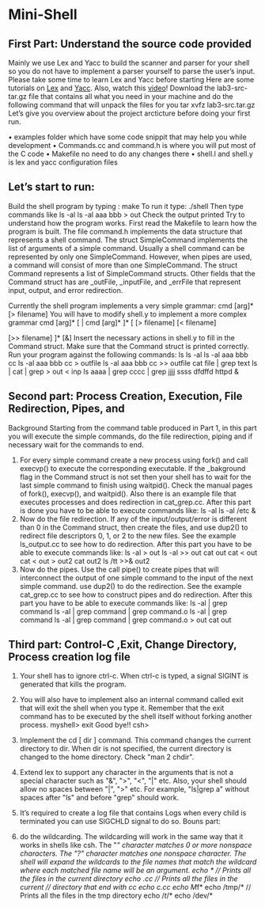 # Mini-Shell
## First Part: Understand the source code provided
Mainly we use Lex and Yacc to build the scanner and parser for your shell so you do not
have to implement a parser yourself to parse the user’s input. Please take some time to learn
Lex and Yacc before starting
Here are some tutorials on [Lex](https://pubs.opengroup.org/onlinepubs/7990989775/xcu/lex.html) and [Yacc](https://pubs.opengroup.org/onlinepubs/7990989775/xcu/yacc.html).
Also, watch this [video](https://www.youtube.com/watch?v=54bo1qaHAfk)!
Download the lab3-src-tar.gz file that contains all what you need in your machine and do the
following command that will unpack the files for you
tar xvfz lab3-src.tar.gz
Let’s give you overview about the project arcticture before doing your first run.

• examples folder which have some code snippit that may
help you while development
• Commands.cc and command.h is where you will put
most of the C code
• Makefile no need to do any changes there
• shell.l and shell.y is lex and yacc configuration files
## Let’s start to run:
Build the shell program by typing :
make
To run it type:
./shell
Then type commands like
ls -al
ls -al aaa bbb > out
Check the output printed
Try to understand how the program works. First read the Makefile to learn how the program
is built. The file command.h implements the data structure that represents a shell command.
The struct SimpleCommand implements the list of arguments of a simple command. Usually
a shell command can be represented by only one SimpleCommand. However, when pipes are
used, a command will consist of more than one SimpleCommand. The
struct Command represents a list of SimpleCommand structs. Other fields that
the Command struct has are _outFile, _inputFile, and _errFile that represent input, output,
and error redirection.

Currently the shell program implements a very simple grammar:
cmd [arg]* [> filename]
You will have to modify shell.y to implement a more complex grammar
cmd [arg]* [ | cmd [arg]* ]* [ [> filename]
[< filename]

[>> filename] ]* [&]
Insert the necessary actions in shell.y to fill in the Command struct. Make sure that
the Command struct is printed correctly.
Run your program against the following commands:
ls
ls -al
ls -al aaa bbb cc
ls -al aaa bbb cc > outfile
ls -al aaa bbb cc >> outfile
cat file | grep text
ls | cat | grep > out < inp
ls aaaa | grep cccc | grep jjjj ssss dfdffd
httpd &
## Second part: Process Creation, Execution, File Redirection, Pipes, and
Background
Starting from the command table produced in Part 1, in this part you will execute the simple
commands, do the file redirection, piping and if necessary wait for the commands to end.
1. For every simple command create a new process using fork() and call execvp() to
execute the corresponding executable. If the _bakground flag in the Command struct
is not set then your shell has to wait for the last simple command to finish
using waitpid(). Check the manual pages of fork(), execvp(), and waitpid(). Also there
is an example file that executes processes and does redirection in cat_grep.cc. After
this part is done you have to be able to execute commands like:
ls -al
ls -al /etc &
2. Now do the file redirection. If any of the input/output/error is different than 0 in the
Command struct, then create the files, and use dup2() to redirect file descriptors 0, 1,
or 2 to the new files. See the example ls_output.cc to see how to do redirection. After
this part you have to be able to execute commands like:
ls -al > out
ls -al >> out
cat out
cat < out
cat < out > out2
cat out2
ls /tt >>& out2
3. Now do the pipes. Use the call pipe() to create pipes that will interconnect the output
of one simple command to the input of the next simple command. use dup2() to do the
redirection. See the example cat_grep.cc to see how to construct pipes and do
redirection. After this part you have to be able to execute commands like:
ls -al | grep command
ls -al | grep command | grep command.o
ls -al | grep command
ls -al | grep command | grep command.o > out
cat out
## Third part: Control-C ,Exit, Change Directory, Process creation log file
1. Your shell has to ignore ctrl-c. When ctrl-c is typed, a signal SIGINT is generated that
kills the program.
2. You will also have to implement also an internal command called exit that will exit
the shell when you type it. Remember that the exit command has to be executed by
the shell itself without forking another process.
myshell> exit
Good bye!!
csh>
3. Implement the cd [ dir ] command. This command changes the current directory
to dir. When dir is not specified, the current directory is changed to the home
directory. Check "man 2 chdir".
4. Extend lex to support any character in the arguments that is not a special character
such as "&", ">", "<", "|" etc. Also, your shell should allow no spaces between "|", ">"
etc. For example, "ls|grep a" without spaces after "ls" and before "grep" should work.
5. It’s required to create a log file that contains Logs when every child is terminated you
can use SIGCHLD signal to do so.
Bouns part:

1. do the wildcarding. The wildcarding will work in the same way that it works in shells
like csh. The "*" character matches 0 or more nonspace characters. The "?" character
matches one nonspace character. The shell will expand the wildcards to the file names
that match the wildcard where each matched file name will be an argument.
echo * // Prints all the files in the current directory
echo *.cc // Prints all the files in the current
// directory that end with cc
echo c*.cc
echo M*f*
echo /tmp/* // Prints all the files in the tmp directory
echo /*t*/*
echo /dev/*
